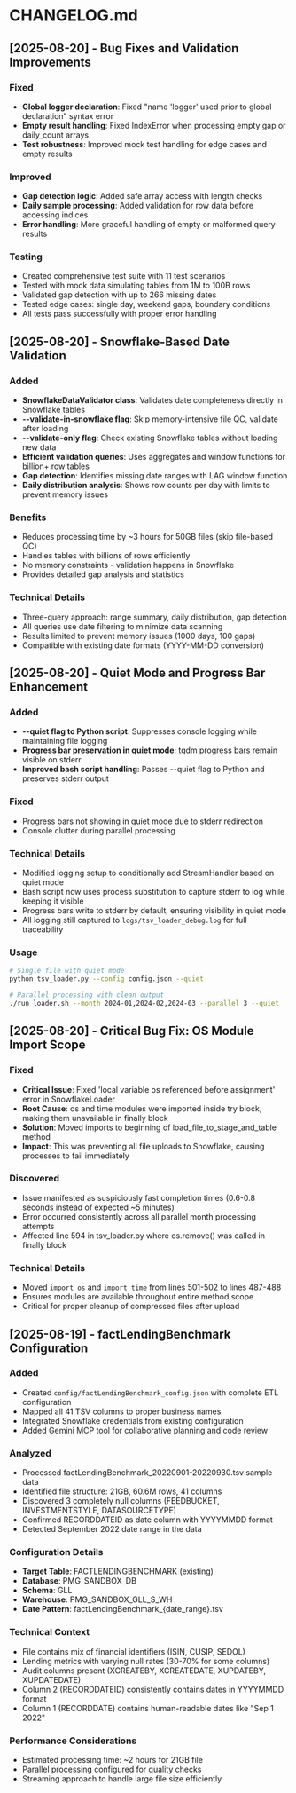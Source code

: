 # CHANGELOG.md

## [2025-08-20] - Bug Fixes and Validation Improvements

### Fixed
- **Global logger declaration**: Fixed "name 'logger' used prior to global declaration" syntax error
- **Empty result handling**: Fixed IndexError when processing empty gap or daily_count arrays
- **Test robustness**: Improved mock test handling for edge cases and empty results

### Improved
- **Gap detection logic**: Added safe array access with length checks
- **Daily sample processing**: Added validation for row data before accessing indices
- **Error handling**: More graceful handling of empty or malformed query results

### Testing
- Created comprehensive test suite with 11 test scenarios
- Tested with mock data simulating tables from 1M to 100B rows
- Validated gap detection with up to 266 missing dates
- Tested edge cases: single day, weekend gaps, boundary conditions
- All tests pass successfully with proper error handling

## [2025-08-20] - Snowflake-Based Date Validation

### Added
- **SnowflakeDataValidator class**: Validates date completeness directly in Snowflake tables
- **--validate-in-snowflake flag**: Skip memory-intensive file QC, validate after loading
- **--validate-only flag**: Check existing Snowflake tables without loading new data
- **Efficient validation queries**: Uses aggregates and window functions for billion+ row tables
- **Gap detection**: Identifies missing date ranges with LAG window function
- **Daily distribution analysis**: Shows row counts per day with limits to prevent memory issues

### Benefits
- Reduces processing time by ~3 hours for 50GB files (skip file-based QC)
- Handles tables with billions of rows efficiently
- No memory constraints - validation happens in Snowflake
- Provides detailed gap analysis and statistics

### Technical Details
- Three-query approach: range summary, daily distribution, gap detection
- All queries use date filtering to minimize data scanning
- Results limited to prevent memory issues (1000 days, 100 gaps)
- Compatible with existing date formats (YYYY-MM-DD conversion)

## [2025-08-20] - Quiet Mode and Progress Bar Enhancement

### Added
- **--quiet flag to Python script**: Suppresses console logging while maintaining file logging
- **Progress bar preservation in quiet mode**: tqdm progress bars remain visible on stderr
- **Improved bash script handling**: Passes --quiet flag to Python and preserves stderr output

### Fixed
- Progress bars not showing in quiet mode due to stderr redirection
- Console clutter during parallel processing

### Technical Details
- Modified logging setup to conditionally add StreamHandler based on quiet mode
- Bash script now uses process substitution to capture stderr to log while keeping it visible
- Progress bars write to stderr by default, ensuring visibility in quiet mode
- All logging still captured to `logs/tsv_loader_debug.log` for full traceability

### Usage
```bash
# Single file with quiet mode
python tsv_loader.py --config config.json --quiet

# Parallel processing with clean output
./run_loader.sh --month 2024-01,2024-02,2024-03 --parallel 3 --quiet
```

## [2025-08-20] - Critical Bug Fix: OS Module Import Scope

### Fixed
- **Critical Issue**: Fixed 'local variable os referenced before assignment' error in SnowflakeLoader
- **Root Cause**: os and time modules were imported inside try block, making them unavailable in finally block
- **Solution**: Moved imports to beginning of load_file_to_stage_and_table method
- **Impact**: This was preventing all file uploads to Snowflake, causing processes to fail immediately

### Discovered
- Issue manifested as suspiciously fast completion times (0.6-0.8 seconds instead of expected ~5 minutes)
- Error occurred consistently across all parallel month processing attempts
- Affected line 594 in tsv_loader.py where os.remove() was called in finally block

### Technical Details
- Moved `import os` and `import time` from lines 501-502 to lines 487-488
- Ensures modules are available throughout entire method scope
- Critical for proper cleanup of compressed files after upload

## [2025-08-19] - factLendingBenchmark Configuration

### Added
- Created `config/factLendingBenchmark_config.json` with complete ETL configuration
- Mapped all 41 TSV columns to proper business names
- Integrated Snowflake credentials from existing configuration
- Added Gemini MCP tool for collaborative planning and code review

### Analyzed
- Processed factLendingBenchmark_20220901-20220930.tsv sample data
- Identified file structure: 21GB, 60.6M rows, 41 columns
- Discovered 3 completely null columns (FEEDBUCKET, INVESTMENTSTYLE, DATASOURCETYPE)
- Confirmed RECORDDATEID as date column with YYYYMMDD format
- Detected September 2022 date range in the data

### Configuration Details
- **Target Table**: FACTLENDINGBENCHMARK (existing)
- **Database**: PMG_SANDBOX_DB
- **Schema**: GLL
- **Warehouse**: PMG_SANDBOX_GLL_S_WH
- **Date Pattern**: factLendingBenchmark_{date_range}.tsv

### Technical Context
- File contains mix of financial identifiers (ISIN, CUSIP, SEDOL)
- Lending metrics with varying null rates (30-70% for some columns)
- Audit columns present (XCREATEBY, XCREATEDATE, XUPDATEBY, XUPDATEDATE)
- Column 2 (RECORDDATEID) consistently contains dates in YYYYMMDD format
- Column 1 (RECORDDATE) contains human-readable dates like "Sep  1 2022"

### Performance Considerations
- Estimated processing time: ~2 hours for 21GB file
- Parallel processing configured for quality checks
- Streaming approach to handle large file size efficiently